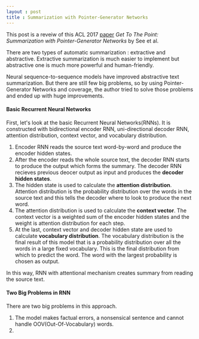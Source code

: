 ```yaml
---
layout : post
title : Summarization with Pointer-Generator Networks
---
```


This post is a reveiw of this ACL 2017 [paper](https://arxiv.org/abs/1704.04368)
*Get To The Point: Summarization with Pointer-Generator Networks* by See et al.<br>





There are two types of automatic summarization : extractive and abstractive.
Extractive summarization is much easier to implement but abstractive one is much more
 powerful and human-friendly.<br>
 
Neural sequence-to-sequence models have improved abstractive text summarization.
But there are still few big problems, so by using Pointer-Generator Networks and coverage,
the author tried to solve those problems and ended up with huge improvements.<br>

#### Basic Recurrent Neural Networks
First, let's look at the basic Recurrent Neural Networks(RNNs). It is constructed with bidirectional encoder RNN, uni-directional decoder RNN, attention distribution, context vector, and vocabulary distribution.<br>

1. Encoder RNN reads the source text word-by-word and produce the encoder hidden states. <br>
2. After the encoder reads the whole source text, the decoder RNN starts to produce the output which forms the summary. The decoder RNN recieves previous deocer output as input and produces the **decoder hidden states**. <br>
3. The hidden state is used to calculate the **attention distribution**. Attention distribution is the probability distribution over the words in the source text and this tells the decoder where to look to produce the next word.<br>
4. The attention distribution is used to calculate the **context vector**. The context vector is a weighted sum of the encoder hidden states and the weight is attention distribution for each step.<br>
5. At the last, context vector and decoder hidden state are used to calculate **vocabulary distribution**. The vocabulary distribution is the final result of this model that is a probability distribution over all the words in a large fixed vocabulary. This is the final distribution from which to predict the word. The word with the largest probability is chosen as output.<br>

In this way, RNN with attentional mechanism creates summary from reading the source text.

#### Two Big Problems in RNN
There are two big problems in this approach.
1. The model makes factual errors, a nonsensical sentence and cannot handle OOV(Out-Of-Vocabulary) words.
2. 
